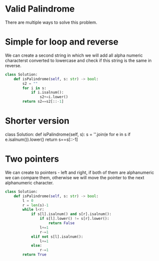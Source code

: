 # Valid Palindrome
There are multiple ways to solve this problem.
# Simple for loop and reverse
We can create a second string in which we will add all alpha numeric characterst converted to lowercase and check if this string is the same in reverse.
```python
class Solution:
    def isPalindrome(self, s: str) -> bool:
        s2 = ""
        for i in s:
            if i.isalnum():
                s2+=i.lower()
        return s2==s2[::-1]
```
# Shorter version
class Solution:
    def isPalindrome(self, s):
        s = ''.join(e for e in s if e.isalnum()).lower()
        return s==s[::-1]
# Two pointers
We can create to pointers - left and right, if both of them are alphanumeric we can compare them, otherwise we will move the pointer to the next alphanumeric character.
```python
class Solution:
    def isPalindrome(self, s: str) -> bool:
        l = 0
        r = len(s)-1
        while l<r:
            if s[l].isalnum() and s[r].isalnum():
                if s[l].lower() != s[r].lower():
                    return False
                l+=1
                r-=1
            elif not s[l].isalnum():
                l+=1
            else:
                r-=1
        return True
```
